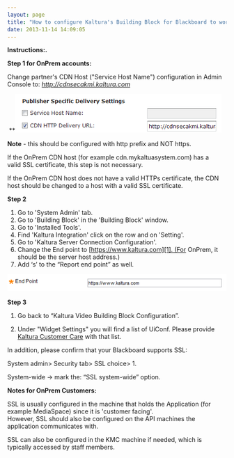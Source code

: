 ```yaml
---
layout: page
title: "How to configure Kaltura's Building Block for Blackboard to work through HTTPs / SSL"
date: 2013-11-14 14:09:05
---
```


**Instructions:.**

**Step 1 for OnPrem accounts:**

Change partner's CDN Host ("Service Host Name") configuration in Admin Console to: *http://cdnsecakmi.kaltura.com*

 **<img src="../../assets/1247">

**Note** - this should be configured with http prefix and NOT https.

If the OnPrem CDN host (for example cdn.mykaltuasystem.com) has a valid SSL certificate, this step is not necessary.

If the OnPrem CDN host does not have a valid HTTPs certificate, the CDN host should be changed to a host with a valid SSL certificate.

**Step 2**

1.  Go to 'System Admin' tab.
2.  Go to 'Building Block' in the 'Building Block' window.
3.  Go to 'Installed Tools'.
4.  Find 'Kaltura Integration' click on the row and on 'Setting'.
5.  Go to 'Kaltura Server Connection Configuration'.
6.  Change the End point to [https://www.kaltura.com][1]. (For OnPrem, it should be the server host address.)
7.  Add ‘s’ to the “Report end point” as well.

 [1]: https://www.kaltura.com/

<img src="../../assets/1248">

**Step 3**

1. Go back to “Kaltura Video Building Block Configuration”.

2. Under "Widget Settings" you will find a list of UiConf. Please provide <a href="mailto:customercare@kaltura.com" target="_blank">Kaltura Customer Care</a> with that list.

In addition, please confirm that your Blackboard supports SSL:

System admin> Security tab> SSL choice> 1.

System-wide -> mark the: “SSL system-wide” option.

**Notes for OnPrem Customers:**

SSL is usually configured in the machine that holds the Application (for example MediaSpace) since it is 'customer facing'.  
However, SSL should also be configured on the API machines the application communicates with.

SSL can also be configured in the KMC machine if needed, which is typically accessed by staff members.